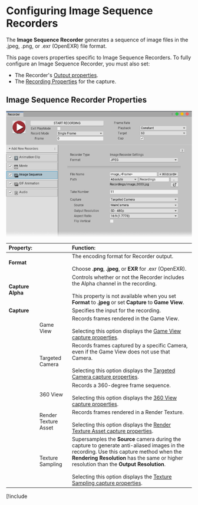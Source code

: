 # Configuring Image Sequence Recorders

The **Image Sequence Recorder** generates a sequence of image files in the .jpeg, .png, or .exr (OpenEXR) file format.

This page covers properties specific to Image Sequence Recorders. To fully configure an Image Sequence Recorder, you must also set:

- The Recorder's [Output properties](RecorderProperties.md).
- The [Recording Properties](Recording.md) for the capture.

## Image Sequence Recorder Properties

![](Images/RecorderImage.png)

|Property:||Function:|
|:---|:---|:-|
| **Format** ||The encoding format for Recorder output. <br/><br/>Choose **.png**, **.jpeg**, or **EXR** for .exr (OpenEXR).|
| **Capture Alpha** ||Controls whether or not the Recorder includes the Alpha channel in the recording. <br/><br/> This property is not available when you set **Format** to **.jpeg** or set **Capture** to **Game View**.|
| **Capture** ||Specifies the input for the recording.|
|| Game View |Records frames rendered in the Game View.<br/><br/>Selecting this option displays the [Game View capture properties](#GameView). |
|| Targeted Camera |Records frames captured by a specific Camera, even if the Game View does not use that Camera.<br/><br/>Selecting this option displays the [Targeted Camera capture properties](#TargetedCamera).|
|| 360 View |Records a 360-degree frame sequence.<br/><br/>Selecting this option displays the [360 View capture properties](#360View).|
|| Render Texture Asset |Records frames rendered in a Render Texture.<br/><br/>Selecting this option displays the [Render Texture Asset capture properties](#RenderTextureAsset).|
|| Texture Sampling |Supersamples the **Source** camera during the capture to generate anti-aliased images in the recording. Use this capture method when the **Rendering Resolution** has the same or higher resolution than the **Output Resolution**. <br/><br/>Selecting this option displays the [Texture Sampling capture properties](#TextureSampling).|

[!include[<title>](InclCaptureOptionsGameview.md)]

[!include[<title>](InclCaptureOptionsTargetedCamera.md)]

[!include[<title>](InclCaptureOptions360View.md)]

[!include[<title>](InclCaptureOptionsRenderTextureAsset.md)]

[!include[<title>](InclCaptureOptionsTextureSampling.md)]






